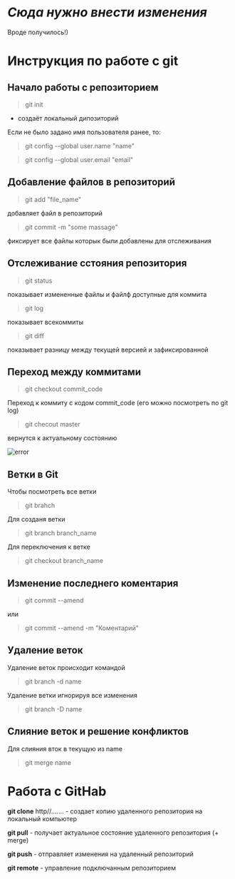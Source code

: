 # *Сюда нужно внести изменения*

Вроде получилось!)

# Инструкция по работе с git

## Начало работы с репозиторием
> git init

* создаёт локальный дипозиторий

Если не было задано имя пользователя ранее, то:
> git config --global user.name "name"

> git config --global user.email "email" 

## Добавление файлов в репозиторий

> git add "file_name"

добавляет файл в репозиторий

> git commit -m "some massage"

фиксирует все файлы которык были добавлены для отслеживания

## Отслеживание сстояния репозитория

> git status

показывает измененные файлы и файлф доступные для коммита

> git log

показывает всекоммиты

> git diff

показывает разницу между текущей версией и зафиксированной

## Переход между коммитами

> git checkout commit_code

Переход к коммиту с кодом commit_code (его можно посмотреть по git log)

> git checout master

вернутся к актуальному состоянию

![error](AlbumArt_{B5020207-474E-4720-F17C-EA238BAB1500}_Large.jpg)


## Ветки в Git
Чтобы посмотреть все ветки
> git brahch

Для созданя ветки
> git branch branch_name

Для переключения к ветке
> git checkout branch_name

## Изменение последнего коментария

> git commit --amend

или
> git commit --amend -m "Коментарий"
## Удаление веток
Удаление веток происходит командой

> git branch -d name

Удаление ветки игнорируя все изменения
> git branch -D name


## Слияние веток и решение конфликтов

Для слияния вток в текущую из name
> git merge name

# Работа с GitHab

**git clone** http//.......  - создает копию удаленного репозитория на локальный компьютер

**git pull** - получает актуальное состояние удаленного репозитория (+ merge)

**git push** - отправляет изменения на удаленный репозиторий

**git remote** - управление подключанным репозиторием
